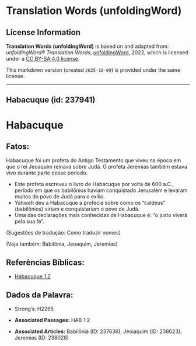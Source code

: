 # Translation Words (unfoldingWord)

## License Information

**Translation Words (unfoldingWord)** is based on and adapted from: _unfoldingWord® Translation Words_, [unfoldingWord](https://unfoldingword.org/utw), 2022, which is licensed under a [CC BY-SA 4.0 license](https://creativecommons.org/licenses/by-sa/4.0/legalcode.en).

This markdown version (created `2025-10-09`) is provided under the same license.



--------------------------------

## Habacuque (id: 237941)

Habacuque
=========

Fatos:
------

Habacuque foi um profeta do Antigo Testamento que viveu na época em que o rei Jeoaquim reinava sobre Judá. O profeta Jeremias também estava vivo durante parte desse período.

* Este profeta escreveu o livro de Habacuque por volta de 600 a.C., período em que os babilônios haviam conquistado Jerusalém e levaram muitos do povo de Judá para o exílio.
* Yahweh deu a Habacuque a profecia sobre como os “caldeus” (babilônios) viriam e conquistariam o povo de Judá.
* Uma das declarações mais conhecidas de Habacuque é: “o justo viverá pela sua fé”.

(Sugestões de tradução: Como traduzir nomes)

(Veja também: Babilônia, Jeoaquim, Jeremias)

Referências Bíblicas:
---------------------

* [Habacuque 1\.2](https://ref.ly/Hab1:2)

Dados da Palavra:
-----------------

* Strong’s: H2265

* **Associated Passages:** HAB 1:2
* **Associated Articles:** Babilônia (ID: 237636); Jeoiaquim (ID: 238023); Jeremias (ID: 238028)


